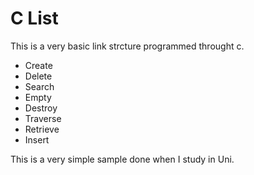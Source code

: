 # C List

This is a very basic link strcture programmed throught c.

- Create
- Delete
- Search
- Empty
- Destroy
- Traverse
- Retrieve
- Insert

This is a very simple sample done when I study in Uni.
